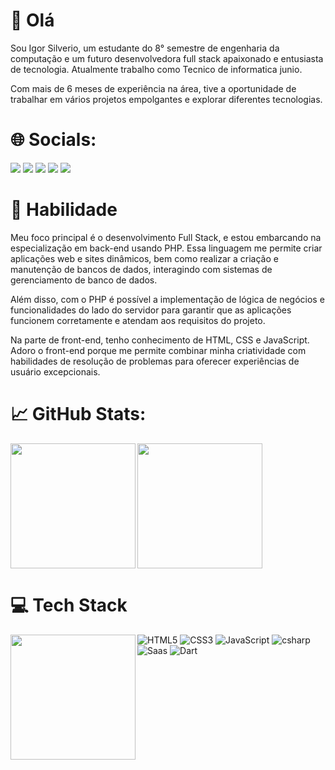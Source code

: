 # 👋 Olá

Sou Igor Silverio, um estudante do 8° semestre de engenharia da computação e um futuro desenvolvedora full stack apaixonado e entusiasta de tecnologia. Atualmente trabalho como Tecnico de informatica junio.

Com mais de 6 meses de experiência na área, tive a oportunidade de trabalhar em vários projetos empolgantes e explorar diferentes tecnologias.

# 🌐 Socials:

<div> 
   <a href="https://www.linkedin.com/in/igor-santi%C3%A9llo-gon%C3%A7alves-silv%C3%A9rio-6500a8106/" target="_blank"><img src="https://img.shields.io/badge/-LinkedIn-%230077B5?style=for-the-badge&logo=linkedin&logoColor=white" target="_blank"></a> 
  <a href="https://www.facebook.com/igor.silverio.714/" target="_blank"><img src="https://img.shields.io/badge/Facebook-1877F2?style=for-the-badge&logo=facebook&logoColor=white" target="_blank"></a>
  <a href="https://www.instagram.com/igor.silverioo/" target="_blank"><img src="https://img.shields.io/badge/-Instagram-%23E4405F?style=for-the-badge&logo=instagram&logoColor=white" target="_blank"></a>
  <a href="https://twitter.com/Igor_silverioo" target="_blank"><img src="https://img.shields.io/badge/Twitter-1DA1F2?style=for-the-badge&logo=twitter&logoColor=white" target="_blank"></a>
 	<a href="https://www.twitch.tv/irgonha" target="_blank"><img src="https://img.shields.io/badge/Twitch-9146FF?style=for-the-badge&logo=twitch&logoColor=white" target="_blank"></a>
</div>

# 🚀 Habilidade

Meu foco principal é o desenvolvimento Full Stack, e estou embarcando na especialização em back-end usando PHP. Essa linguagem me permite criar aplicações web e sites dinâmicos, bem como realizar a criação e manutenção de bancos de dados, interagindo com sistemas de gerenciamento de banco de dados. 

Além disso, com o PHP é possível a implementação de lógica de negócios e funcionalidades do lado do servidor para garantir que as aplicações funcionem corretamente e atendam aos requisitos do projeto.

Na parte de front-end, tenho conhecimento de HTML, CSS e JavaScript. Adoro o front-end porque me permite combinar minha criatividade com habilidades de resolução de problemas para oferecer experiências de usuário excepcionais.

# 📈 GitHub Stats:
<div>
    <a href="https://github.com/anuraghazra/github-readme-stats">
      <img height=200 align="left" src="https://github-readme-stats.vercel.app/api?username=IgorSilverio&theme=bear&show_icons=true" />
    </a>
  <a href="https://github.com/anuraghazra/convoychat">
      <img height=200 align="center" src="https://github-readme-streak-stats.herokuapp.com/?user=IgorSilverio&theme=neon&hide_border=false&theme=bear" />
    </a>
</div>

  # 💻 Tech Stack
  <div>
    <a href="https://github.com/anuraghazra/convoychat">
      <img height=200 align="left" src="https://github-readme-stats.vercel.app/api/top-langs?username=IgorSilverio&layout=donut&theme=bear" />
    </a>
  </div>
  
![HTML5](https://img.shields.io/badge/html5-%23E34F26.svg?style=for-the-badge&logo=html5&logoColor=white)
![CSS3](https://img.shields.io/badge/css3-%231572B6.svg?style=for-the-badge&logo=css3&logoColor=white) 
![JavaScript](https://img.shields.io/badge/javascript-%23323330.svg?style=for-the-badge&logo=javascript&logoColor=%23F7DF1E)
![csharp](https://img.shields.io/badge/C%23-239120?style=for-the-badge&logo=c-sharp&logoColor=white)
![Saas](https://img.shields.io/badge/Sass-CC6699?style=for-the-badge&logo=sass&logoColor=white)
![Dart](https://img.shields.io/badge/Dart-0175C2?style=for-the-badge&logo=dart&logoColor=white)

